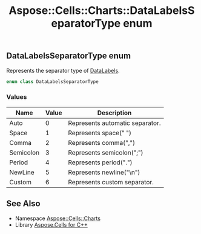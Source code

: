 ﻿---
title: Aspose::Cells::Charts::DataLabelsSeparatorType enum
linktitle: DataLabelsSeparatorType
second_title: Aspose.Cells for C++ API Reference
description: 'Aspose::Cells::Charts::DataLabelsSeparatorType enum. Represents the separator type of DataLabels in C++.'
type: docs
weight: 4700
url: /cpp/aspose.cells.charts/datalabelsseparatortype/
---
## DataLabelsSeparatorType enum


Represents the separator type of [DataLabels](../datalabels/).

```cpp
enum class DataLabelsSeparatorType
```

### Values

| Name | Value | Description |
| --- | --- | --- |
| Auto | 0 | Represents automatic separator. |
| Space | 1 | Represents space(" ") |
| Comma | 2 | Represents comma(",") |
| Semicolon | 3 | Represents semicolon(";") |
| Period | 4 | Represents period(".") |
| NewLine | 5 | Represents newline("\n") |
| Custom | 6 | Represents custom separator. |

## See Also

* Namespace [Aspose::Cells::Charts](../)
* Library [Aspose.Cells for C++](../../)
